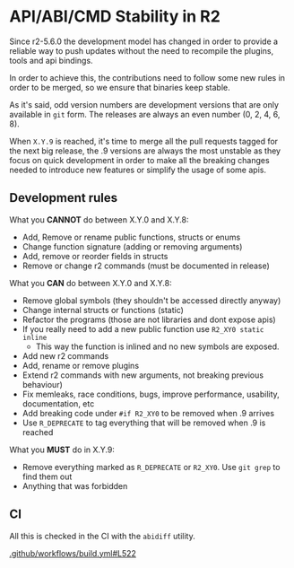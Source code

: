 # API/ABI/CMD Stability in R2

Since r2-5.6.0 the development model has changed in order to provide a reliable
way to push updates without the need to recompile the plugins, tools and api
bindings.

In order to achieve this, the contributions need to follow some new rules in
order to be merged, so we ensure that binaries keep stable.

As it's said, odd version numbers are development versions that are only available
in `git` form. The releases are always an even number (0, 2, 4, 6, 8).

When `X.Y.9` is reached, it's time to merge all the pull requests tagged for
the next big release, the .9 versions are always the most unstable as they focus
on quick development in order to make all the breaking changes needed to
introduce new features or simplify the usage of some apis.

## Development rules

What you **CANNOT** do between X.Y.0 and X.Y.8:

* Add, Remove or rename public functions, structs or enums
* Change function signature (adding or removing arguments)
* Add, remove or reorder fields in structs
* Remove or change r2 commands (must be documented in release)

What you **CAN** do between X.Y.0 and X.Y.8:

* Remove global symbols (they shouldn't be accessed directly anyway)
* Change internal structs or functions (static)
* Refactor the programs (those are not libraries and dont expose apis)
* If you really need to add a new public function use `R2_XY0 static inline`
  * This way the function is inlined and no new symbols are exposed.
* Add new r2 commands
* Add, rename or remove plugins
* Extend r2 commands with new arguments, not breaking previous behaviour)
* Fix memleaks, race conditions, bugs, improve performance, usability, documentation, etc
* Add breaking code under `#if R2_XY0` to be removed when .9 arrives
* Use `R_DEPRECATE` to tag everything that will be removed when .9 is reached

What you **MUST** do in X.Y.9:

* Remove everything marked as `R_DEPRECATE` or `R2_XY0`. Use `git grep` to find them out
* Anything that was forbidden 

## CI

All this is checked in the CI with the `abidiff` utility.

[.github/workflows/build.yml#L522](.github/workflows/build.yml#L522)
